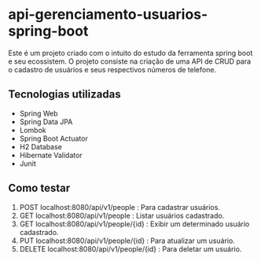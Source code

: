 <h1>api-gerenciamento-usuarios-spring-boot</h1>

<p>Este é um projeto criado com o intuito do estudo da ferramenta spring boot e seu ecossistem. O projeto consiste na criação de uma API de CRUD para o cadastro de usuários e seus respectivos números de telefone.</p>

<h2>Tecnologias utilizadas</h2>

<ul>
  <li>Spring Web</li>
  <li>Spring Data JPA</li>
  <li>Lombok</li>
  <li>Spring Boot Actuator</li>
  <li>H2 Database</li>
  <li>Hibernate Validator</li>
  <li>Junit</li>
</ul>

<h2>Como testar</h2>

<ol>
  <li>POST localhost:8080/api/v1/people : Para cadastrar usuários.</li>
  <li>GET localhost:8080/api/v1/people : Listar usuários cadastrado.</li>
  <li>GET localhost:8080/api/v1/people/{id} : Exibir um determinado usuário cadastrado.</li>
  <li>PUT localhost:8080/api/v1/people/{id} : Para atualizar um usuário.</li>
  <li>DELETE localhost:8080/api/v1/people/{id} : Para deletar um usuário.</li>
</ol>



